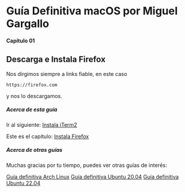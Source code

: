 # Guía Definitiva macOS por Miguel Gargallo


#### Capítulo 01
## Descarga e Instala Firefox


Nos dirgimos siempre a links fiable, en este caso

    https://firefox.com

y nos lo descargamos.


##### Acerca de esta guía

Ir al siguiente:
[Instala iTerm2](https://github.com/miguelgargallo/guia-definitiva-macos/blob/main/01-Instala-iTerm2.md)

Este es el capítulo:
[Instala Firefox](https://github.com/miguelgargallo/guia-definitiva-macos/blob/main/01-Instala-Firefox.md)


##### Acerca de otras guías

Muchas gracias por tu tiempo, puedes ver otras guías de interés:

[Guía definitiva Arch Linux](https://github.com/miguelgargallo/Guia-Definitiva-Arch-Linux)
[Guía definitiva Ubuntu 20.04](https://github.com/miguelgargallo/Configurar-Ubuntu-20.04-LTS-Handshake-spanish-guia-Rithvik-Vibhu)
[Guía definitiva Ubuntu 22.04](https://github.com/miguelgargallo/Guia-Definitiva-Ubuntu-2204)

